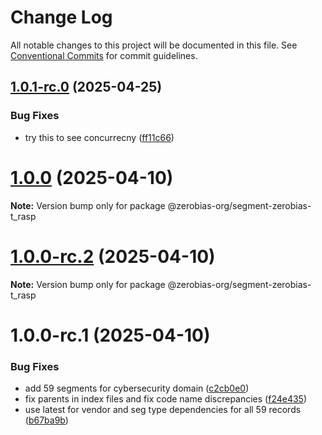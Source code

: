 # Change Log

All notable changes to this project will be documented in this file.
See [Conventional Commits](https://conventionalcommits.org) for commit guidelines.

## [1.0.1-rc.0](https://github.com/zerobias-org/segment/compare/@zerobias-org/segment-zerobias-t_rasp@1.0.0...@zerobias-org/segment-zerobias-t_rasp@1.0.1-rc.0) (2025-04-25)


### Bug Fixes

* try this to see concurrecny ([ff11c66](https://github.com/zerobias-org/segment/commit/ff11c66d67cb9f185098fd640d4139178d29ae22))





# [1.0.0](https://github.com/zerobias-org/segment/compare/@zerobias-org/segment-zerobias-t_rasp@1.0.0-rc.2...@zerobias-org/segment-zerobias-t_rasp@1.0.0) (2025-04-10)

**Note:** Version bump only for package @zerobias-org/segment-zerobias-t_rasp





# [1.0.0-rc.2](https://github.com/zerobias-org/segment/compare/@zerobias-org/segment-zerobias-t_rasp@1.0.0-rc.1...@zerobias-org/segment-zerobias-t_rasp@1.0.0-rc.2) (2025-04-10)

**Note:** Version bump only for package @zerobias-org/segment-zerobias-t_rasp





# 1.0.0-rc.1 (2025-04-10)


### Bug Fixes

* add 59 segments for cybersecurity domain ([c2cb0e0](https://github.com/zerobias-org/segment/commit/c2cb0e0c1f1eabb51d7f5a6ae6db98c1516fcdbe))
* fix parents in index files and fix code name discrepancies ([f24e435](https://github.com/zerobias-org/segment/commit/f24e4352453caaa05074cc6bb66ee8ed21a4f11d))
* use latest for vendor and seg type dependencies for all 59 records ([b67ba9b](https://github.com/zerobias-org/segment/commit/b67ba9bed7a90fad3b084161ebc603b5b35214b8))
